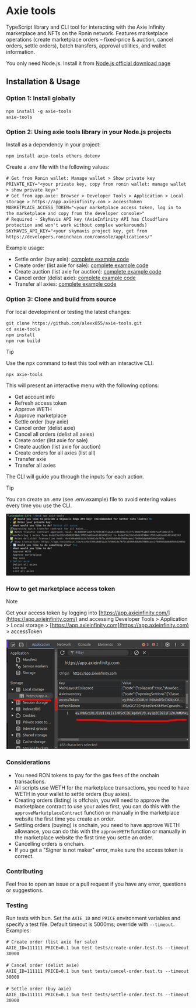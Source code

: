 # Axie tools

TypeScript library and CLI tool for interacting with the Axie Infinity marketplace and NFTs on the Ronin network. Features marketplace operations (create marketplace orders – fixed-price & auction, cancel orders, settle orders), batch transfers, approval utilities, and wallet information.

You only need Node.js. Install it from [Node.js official download page](https://nodejs.org/en/download/prebuilt-binaries/)

## Installation & Usage

### Option 1: Install globally

```shell
npm install -g axie-tools
axie-tools
```

### Option 2: Using axie tools library in your Node.js projects

Install as a dependency in your project:

```shell
npm install axie-tools ethers dotenv
```

Create a .env file with the following values:

```shell
# Get from Ronin wallet: Manage wallet > Show private key
PRIVATE_KEY="<your private key, copy from ronin wallet: manage wallet > show private key>"
# Get from app.axie: Browser > Developer Tools > Application > Local storage > https://app.axieinfinity.com > accessToken
MARKETPLACE_ACCESS_TOKEN="<your marketplace access token, log in to the marketplace and copy from the developer console>"
# Required - SkyMavis API key (AxieInfinity API has Cloudflare protection and won't work without complex workarounds)
SKYMAVIS_API_KEY="<your skymavis project key, get from https://developers.roninchain.com/console/applications/"
```

Example usage:

- Settle order (buy axie): [complete example code](https://github.com/alexx855/axie-tools/tree/main/examples/settle-order.js)
- Create order (list axie for sale): [complete example code](https://github.com/alexx855/axie-tools/tree/main/examples/create-order.js)
- Create auction (list axie for auction): [complete example code](https://github.com/alexx855/axie-tools/tree/main/examples/create-order-auction.js)
- Cancel order (delist axie): [complete example code](https://github.com/alexx855/axie-tools/tree/main/examples/cancel-order.js)
- Transfer all axies: [complete example code](https://github.com/alexx855/axie-tools/tree/main/examples/transfer-all.js)

### Option 3: Clone and build from source

For local development or testing the latest changes:

```shell
git clone https://github.com/alexx855/axie-tools.git
cd axie-tools
npm install
npm run build
```

> [!TIP]
> Use the npx command to test this tool with an interactive CLI.

```shell
npx axie-tools
```

This will present an interactive menu with the following options:

- Get account info
- Refresh access token
- Approve WETH
- Approve marketplace
- Settle order (buy axie)
- Cancel order (delist axie)
- Cancel all orders (delist all axies)
- Create order (list axie for sale)
- Create auction (list axie for auction)
- Create orders for all axies (list all)
- Transfer axie
- Transfer all axies

The CLI will guide you through the inputs for each action.

> [!TIP]
> You can create an .env (see .env.example) file to avoid entering values every time you use the CLI.

![CLIScreenshot](./examples/CLIScreenshot.png)

### How to get marketplace access token

> [!NOTE]
> Get your access token by logging into [https://app.axieinfinity.com/](https://app.axieinfinity.com/) and accessing Developer Tools > Application > Local storage > [https://app.axieinfinity.com](https://app.axieinfinity.com) > accessToken

![ConsoleScreenshot](./examples/accessTokenConsoleScreenshot.png)

### Considerations

- You need RON tokens to pay for the gas fees of the onchain transactions.
- All scripts use WETH for the marketplace transactions, you need to have WETH in your wallet to settle orders (buy axies).
- Creating orders (listing) is offchain, you will need to approve the marketplace contract to use your axies first, you can do this with the `approveMarketplaceContract` function or manually in the marketplace website the first time you create an order.
- Settling orders (buying) is onchain, you need to have approve WETH allowance, you can do this with the `approveWETH` function or manually in the marketplace website the first time you settle an order.
- Cancelling orders is onchain.
- If you get a "Signer is not maker" error, make sure the access token is correct.

### Contributing

Feel free to open an issue or a pull request if you have any error, questions or suggestions.

### Testing

Run tests with bun. Set the `AXIE_ID` and `PRICE` environment variables and specify a test file. Default timeout is 5000ms; override with `--timeout`. Examples:

```shell
# Create order (list axie for sale)
AXIE_ID=111111 PRICE=0.1 bun test tests/create-order.test.ts --timeout 30000

# Cancel order (delist axie)
AXIE_ID=111111 PRICE=0.1 bun test tests/cancel-order.test.ts --timeout 30000

# Settle order (buy axie)
AXIE_ID=111111 PRICE=0.1 bun test tests/settle-order.test.ts --timeout 30000
```
